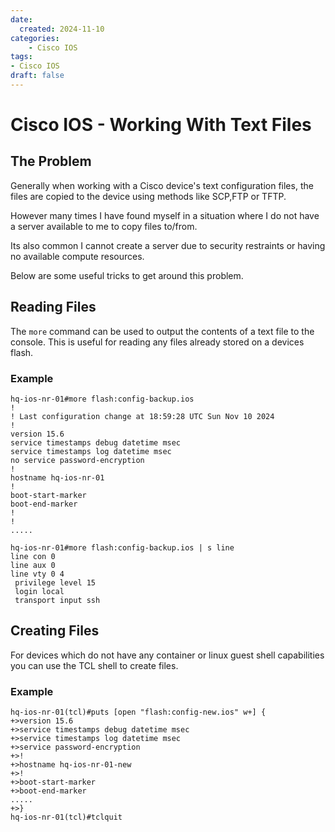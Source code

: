 ```yaml
---
date:
  created: 2024-11-10
categories:
    - Cisco IOS
tags: 
- Cisco IOS
draft: false
---
```


# Cisco IOS - Working With Text Files

## The Problem
Generally when working with a Cisco device's text configuration files, the files are copied to the device using methods like SCP,FTP or TFTP. 

However many times I have found myself in a situation where I do not have a server available to me to copy files to/from. 

Its also common I cannot create a server due to security restraints or having no available compute resources.

Below are some useful tricks to get around this problem.

<!-- more -->

## Reading Files

The `more` command can be used to output the contents of a text file to the console. This is useful for reading any files already stored on a devices flash. 

### Example

```cisco title="Using the 'more' command"
hq-ios-nr-01#more flash:config-backup.ios           
!
! Last configuration change at 18:59:28 UTC Sun Nov 10 2024
!
version 15.6
service timestamps debug datetime msec
service timestamps log datetime msec
no service password-encryption
!
hostname hq-ios-nr-01
!
boot-start-marker
boot-end-marker
!
!
.....
```

```cisco title="Using the 'more' command with section output modifiers"
hq-ios-nr-01#more flash:config-backup.ios | s line 
line con 0
line aux 0
line vty 0 4
 privilege level 15
 login local
 transport input ssh
```

## Creating Files

For devices which do not have any container or linux guest shell capabilities you can use the TCL shell to create files.

### Example

```cisco title="Creating new config file using TCL Shell"
hq-ios-nr-01(tcl)#puts [open "flash:config-new.ios" w+] {
+>version 15.6
+>service timestamps debug datetime msec
+>service timestamps log datetime msec
+>service password-encryption
+>!
+>hostname hq-ios-nr-01-new
+>!
+>boot-start-marker
+>boot-end-marker
.....
+>}
hq-ios-nr-01(tcl)#tclquit
```